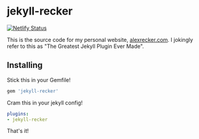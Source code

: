 # jekyll-recker

[![Netlify Status](https://api.netlify.com/api/v1/badges/6db0d11b-247f-43e4-b048-61a5168349a4/deploy-status)](https://app.netlify.com/sites/arecker-blog/deploys)

This is the source code for my personal website, [alexrecker.com].  I
jokingly refer to this as "The Greatest Jekyll Plugin Ever Made".

## Installing

Stick this in your Gemfile!

``` ruby
gem 'jekyll-recker'
```

Cram this in your jekyll config!

``` yaml
plugins:
- jekyll-recker
```

That's it!

[alexrecker.com]: https://www.alexrecker.com

